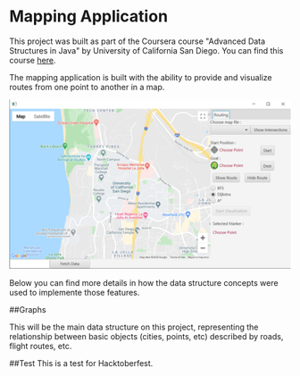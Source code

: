 # Mapping Application

This project was built as part of the Coursera course "Advanced Data Structures in Java" by University of California San Diego. You can find this course [here](https://www.coursera.org/learn/advanced-data-structures?specialization=java-object-oriented).

The mapping application is built with the ability to provide and visualize routes from one point to another in a map.

![Mapping Application Screenshot](/sample.PNG)

Below you can find more details in how the data structure concepts were used to implemente those features.

##Graphs

This will be the main data structure on this project, representing the relationship between basic objects (cities, points, etc) described by roads, flight routes, etc.

##Test
This is a test for Hacktoberfest.
